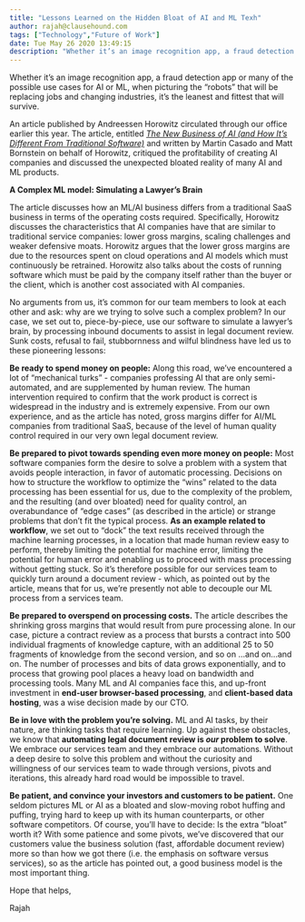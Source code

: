 ```yaml
---
title: "Lessons Learned on the Hidden Bloat of AI and ML Texh"
author: rajah@clausehound.com
tags: ["Technology","Future of Work"]
date: Tue May 26 2020 13:49:15 
description: "Whether it’s an image recognition app, a fraud detection app or many of the possible use cases for AI or ML, when picturing the “robots” that will be replacing jobs and changing industries, it’s the leanest and fittest that will survive."
---
```



Whether it’s an image recognition app, a fraud detection app or many of the possible use cases for AI or ML, when picturing the “robots” that will be replacing jobs and changing industries, it’s the leanest and fittest that will survive.

An article published by Andreessen Horowitz circulated through our office earlier this year. The article, entitled *[The New Business of AI (and How It’s Different From Traditional Software)](https://a16z.com/2020/02/16/the-new-business-of-ai-and-how-its-different-from-traditional-software/)* and written by Martin Casado and Matt Bornstein on behalf of Horowitz, critiqued the profitability of creating AI companies and discussed the unexpected bloated reality of many AI and ML products.

**A Complex ML model: Simulating a Lawyer’s Brain**

The article discusses how an ML/AI business differs from a traditional SaaS business in terms of the operating costs required. Specifically, Horowitz discusses the characteristics that AI companies have that are similar to traditional service companies: lower gross margins, scaling challenges and weaker defensive moats. Horowitz argues that the lower gross margins are due to the resources spent on cloud operations and AI models which must continuously be retrained. Horowitz also talks about the costs of running software which must be paid by the company itself rather than the buyer or the client, which is another cost associated with AI companies. 

No arguments from us, it’s common for our team members to look at each other and ask: why are we trying to solve such a complex problem? In our case, we set out to, piece-by-piece, use our software to simulate a lawyer’s brain, by processing inbound documents to assist in legal document review. Sunk costs, refusal to fail, stubbornness and wilful blindness have led us to these pioneering lessons:

**Be ready to spend money on people:** Along this road, we’ve encountered a lot of “mechanical turks” - companies professing AI that are only semi-automated, and are supplemented by human review. The human intervention required to confirm that the work product is correct is widespread in the industry and is extremely expensive. From our own experience, and as the article has noted, gross margins differ for AI/ML companies from traditional SaaS, because of the level of human quality control required in our very own legal document review.

**Be prepared to pivot towards spending even more money on people:** Most software companies form the desire to solve a problem with a system that avoids people interaction, in favor of automatic processing. Decisions on how to structure the workflow to optimize the “wins” related to the data processing has been essential for us, due to the complexity of the problem, and the resulting (and over bloated) need for quality control, an overabundance of “edge cases” (as described in the article) or strange problems that don’t fit the typical process. **As an example related to workflow**, we set out to “dock” the text results received through the  machine learning processes, in a location that made human review easy to perform, thereby limiting the potential for machine error, limiting the potential for human error and enabling us to proceed with mass processing without getting stuck. So it’s therefore possible for our services team to quickly turn around a document review - which, as pointed out by the article, means that for us, we’re presently not able to decouple our ML process from a services team.

**Be prepared to overspend on processing costs.** The article describes the shrinking gross margins that would result from pure processing alone. In our case, picture a contract review as a process that bursts a contract into 500 individual fragments of knowledge capture, with an additional 25 to 50 fragments of knowledge from the second version, and so on ...and on...and on. The number of processes and bits of data grows exponentially, and to process that growing pool places a heavy load on bandwidth and processing tools. Many ML and AI companies face this, and up-front investment in **end-user browser-based processing**, and **client-based data hosting**, was a wise decision made by our CTO.

**Be in love with the problem you’re solving.** ML and AI tasks, by their nature, are thinking tasks that require learning. Up against these obstacles, we know that **automating legal document review is *our* problem to solve**. We embrace our services team and they embrace our automations. Without a deep desire to solve this problem and without the curiosity and willingness of our services team to wade through versions, pivots and iterations, this already hard road would be impossible to travel.

**Be patient, and convince your investors and customers to be patient.** One seldom pictures ML or AI as a bloated and slow-moving robot huffing and puffing, trying hard to keep up with its human counterparts, or other software competitors. Of course, you’ll have to decide: Is the extra “bloat” worth it? With some patience and some pivots, we’ve discovered that our customers value the business solution (fast, affordable document review) more so than how we got there (i.e. the emphasis on software versus services), so as the article has pointed out, a good business model is the most important thing.

Hope that helps,

Rajah
